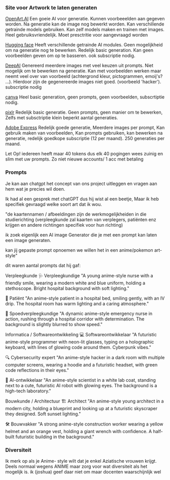 ### Site voor Artwork te laten generaten

[OpenArt.AI](https://openart.ai)
Een goeie AI voor generatie. Kunnen voorbeeelden aan gegeven worden. Na generatie kan de image nog bewerkt worden. Kan verschillende getrainde models gebruiken. 
Kan zelf models maken en trainen met images. Heel gebruiksvriendelijk. Moet presctritie voor aangevraagd worden

[Hugging face](https://huggingface.co)
Heeft verschillende getrainde AI modules. Geen mogelijkheid om na generatie nog te bewerken. Redelijk basic generation. Kan geen voorbeelden geven om op te basseren.
ook subscriptie nodig.

[DeepAI](https://deepai.org)
Genereerd meerdere images met veel keuzen uit prompts. Niet mogelijk om te bewerken na generatie. Kan met voorbeelden werken maar neemt veel over van voorbeeld (achtergrond kleur, pictogrammen, emoij's? ...). Hierdoor zijn de gegenereerde images niet goed. (voorbeeld 'hacker'). subscriptie nodig

[canva](https://www.canva.com)
Heel basic generation, geen prompts, geen voorbeelden, subscrtiptie nodig.

[pixlr](https://pixlr.com)
Redelijk basic generatie. Geen prompts, geen manier om te bewerken, Zelfs met subsctriptie klein beperkt aantal generaties.

[Adobe Express](https://www.adobe.com/nl/express/?promoid=Y69SGP43&mv=other)
Redelijk goede generatie, Meerdere images per prompt, Kan gebruik maken van voorbeelden, Kan prompts gebruiken, kan bewerken na generatie, redelijk goedkope subscriptie (12 per maand). 250 generaties per maand.


Let Op! iedereen heeft maar 40 tokens dus elk 40 pogingen wees zuinig en slim met uw prompts. Zo niet nieuwe accounts/ 1 acc met betaling

### Prompts 

Je kan aan chatgpt het concept van ons project uitleggen en vragen aan hem wat je precies wil doen.

Ik had al een gesprek met chatGPT dus hij wist al een beetje, Maar ik heb specifiek gevraagd welke soort art dat ik wou.

"de kaartennamen / afbeeldingen  zijn de werkmogelijkheiden in die studierichting (verpleegkunde zal kaarten van verplegers, patiënten enz krijgen en andere richtingen specifiek voor hun richting)

ik zoek eigenlijk  een AI image Generator die je met een prompt kan laten een image generaten. 

kan jij gepaste prompt opnoemen we willen het in een anime/pokemon art-style"

dit waren aantal prompts dat hij gaf:

Verpleegkunde
🩺 Verpleegkundige
"A young anime-style nurse with a friendly smile, wearing a modern white and blue uniform, holding a stethoscope. Bright hospital background with soft lighting."

🏥 Patiënt
"An anime-style patient in a hospital bed, smiling gently, with an IV drip. The hospital room has warm lighting and a caring atmosphere."

💉 Spoedverpleegkundige
"A dynamic anime-style emergency nurse in action, rushing through a hospital corridor with determination. The background is slightly blurred to show speed."

Informatica / Softwareontwikkeling
💻 Softwareontwikkelaar
"A futuristic anime-style programmer with neon-lit glasses, typing on a holographic keyboard, with lines of glowing code around them. Cyberpunk vibes."

🔍 Cybersecurity expert
"An anime-style hacker in a dark room with multiple computer screens, wearing a hoodie and a futuristic headset, with green code reflections in their eyes."

🤖 AI-ontwikkelaar
"An anime-style scientist in a white lab coat, standing next to a cute, futuristic AI robot with glowing eyes. The background is a high-tech laboratory."

Bouwkunde / Architectuur
🏗️ Architect
"An anime-style young architect in a modern city, holding a blueprint and looking up at a futuristic skyscraper they designed. Soft sunset lighting."

🛠️ Bouwvakker
"A strong anime-style construction worker wearing a yellow helmet and an orange vest, holding a giant wrench with confidence. A half-built futuristic building in the background."


### Diversiteit

Ik merk op als je Anime- style wilt dat je enkel Aziatische vrouwen krijgt. Deels normaal wegens ANIME maar zorg voor wat diversiteit als het mogelijk is. ik (joshua) geef daar niet om maar docenten waarschijnlijk wel
